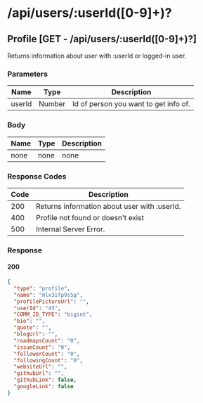 # /api/users/:userId([0-9]+)?

## Profile [GET - /api/users/:userId([0-9]+)?]

Returns information about user with :userId or logged-in user.

### Parameters

| Name   | Type   | Description                           |
|--------|--------|---------------------------------------|
| userId | Number | Id of person you want to get info of. |

### Body

| Name | Type | Description |
|------|------|-------------|
| none | none | none        |

### Response Codes

| Code | Description                                  |
|------|----------------------------------------------|
| 200  | Returns information about user with :userId. |
| 400  | Profile not found or doesn't exist           |
| 500  | Internal Server Error.                       |

### Response

#### 200

```json
{
  "type": "profile",
  "name": "mlx3ifp9s5g",
  "profilePictureUrl": "",
  "userId": "45",
  "COMM_ID_TYPE": "bigint",
  "bio": "",
  "quote": "",
  "blogUrl": "",
  "roadmapsCount": "0",
  "issueCount": "0",
  "followerCount": "0",
  "followingCount": "0",
  "websiteUrl": "",
  "githubUrl": "",
  "githubLink": false,
  "googleLink": false
}
```